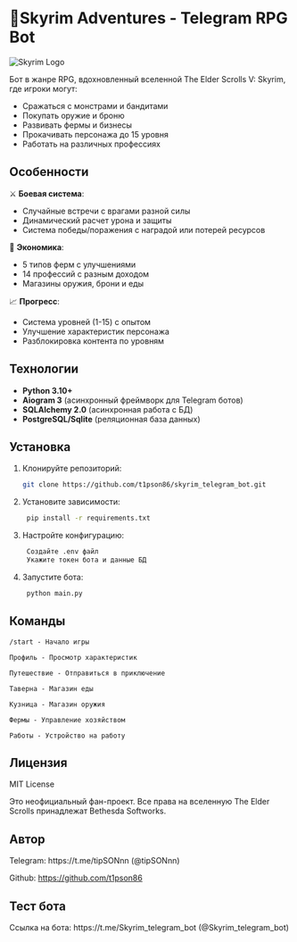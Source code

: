 # 🏰Skyrim Adventures - Telegram RPG Bot

![Skyrim Logo](https://mir-s3-cdn-cf.behance.net/project_modules/1400/62e29855344007.5980b178db13d.png)

Бот в жанре RPG, вдохновленный вселенной The Elder Scrolls V: Skyrim, где игроки могут:
- Сражаться с монстрами и бандитами
- Покупать оружие и броню
- Развивать фермы и бизнесы
- Прокачивать персонажа до 15 уровня
- Работать на различных профессиях

## Особенности

⚔️ **Боевая система**:
- Случайные встречи с врагами разной силы
- Динамический расчет урона и защиты
- Система победы/поражения с наградой или потерей ресурсов

🏡 **Экономика**:
- 5 типов ферм с улучшениями
- 14 профессий с разным доходом
- Магазины оружия, брони и еды

📈 **Прогресс**:
- Система уровней (1-15) с опытом
- Улучшение характеристик персонажа
- Разблокировка контента по уровням

## Технологии

- **Python 3.10+**
- **Aiogram 3** (асинхронный фреймворк для Telegram ботов)
- **SQLAlchemy 2.0** (асинхронная работа с БД)
- **PostgreSQL/Sqlite** (реляционная база данных)

## Установка

1. Клонируйте репозиторий:
   ```bash
   git clone https://github.com/t1pson86/skyrim_telegram_bot.git
2. Установите зависимости:
   ```bash
    pip install -r requirements.txt
3. Настройте конфигурацию:
   ```bash
    Создайте .env файл
    Укажите токен бота и данные БД
4. Запустите бота:
   ```bash
    python main.py

## Команды
    /start - Начало игры

    Профиль - Просмотр характеристик

    Путешествие - Отправиться в приключение

    Таверна - Магазин еды

    Кузница - Магазин оружия

    Фермы - Управление хозяйством

    Работы - Устройство на работу

<h2>Лицензия</h2>
MIT License
<p><p>
Это неофициальный фан-проект. Все права на вселенную The Elder Scrolls принадлежат Bethesda Softworks.

<h2>Автор</h2>
Telegram: https://t.me/tipSONnn (@tipSONnn)

Github: https://github.com/t1pson86

<h2>Тест бота</h2>
Ссылка на бота: https://t.me/Skyrim_telegram_bot (@Skyrim_telegram_bot)
